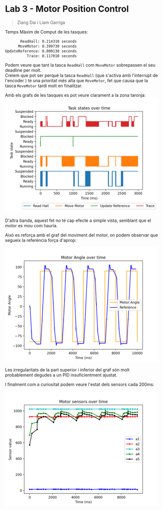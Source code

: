 # Lab 3 - Motor Position Control
> Ziang Dai i Liam Garriga

Temps Màxim de Comput de les tasques:
```
       ReadHall: 0.214310 seconds
      MoveMotor: 0.399730 seconds
UpdateReference: 0.000130 seconds
          Trace: 0.117010 seconds
```

Podem veure que tant la tasca `ReadHall` com `MoveMotor` sobrepassen el seu deadline per molt.  
Creiem que pot ser perquè la tasca `ReadHall` (que s'activa amb l'interrupt de l'encoder ) té una prioritat més alta 
que `MoveMotor`, fet que causa que la tasca `MoveMotor` tardi molt en finalitzar.

Amb els grafs de les tasques es pot veure clarament a la zona taronja:
![](./images/task_state.png)

D'altra banda, aquest fet no té cap efecte a simple vista, semblant que el motor es mou com hauria.

Això es reforça amb el graf del moviment del motor, on podem observar que segueix la referència força d'aprop:

![](./images/motor_angle.png)

Les irregularitats de la part superior i inferior del graf són molt probablement degudes a un PID insuficientment ajustat.

I finalment com a curiositat podem veure l'estat dels sensors cada 200ms:

![](./images/motor_sensor.png)